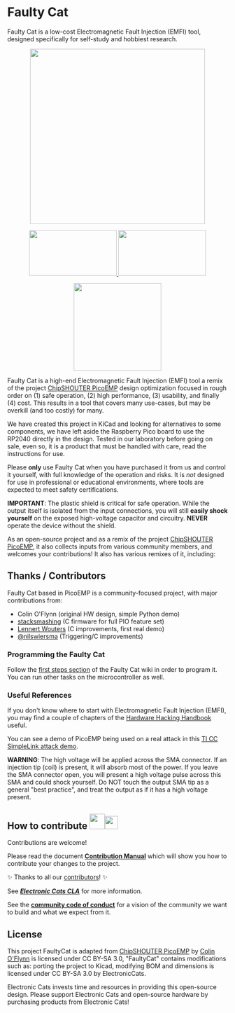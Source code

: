 # Faulty Cat

Faulty Cat is a low-cost Electromagnetic Fault Injection (EMFI) tool, designed specifically for self-study and hobbiest research.

<a href="https://github.com/ElectronicCats/FaultyCat/wiki">
  <p align="center">
  <img src="https://github.com/ElectronicCats/FaultyCat/assets/40640735/bd1966a8-1dd1-4355-b788-5885f66f081d" height="400" />
    </p>
</a>

<p align=center>
<a href="https://electroniccats.com/store/faulty-cat/">
  <img src="https://electroniccats.com/wp-content/uploads/badge_store.png" width="200" height="104" />
</a>

<a href="https://github.com/ElectronicCats/faultycat/wiki">
  <img src="https://github.com/ElectronicCats/flipper-shields/assets/44976441/6aa7f319-3256-442e-a00d-33c8126833ec" width="200" height="104" />
</a>

<p align=center>
  <a href="https://labs.ksec.co.uk/product-category/electronic-cat/">
    <img src="https://cdn.ksec.co.uk/ksec-solutions/ksec-W-BW-MV-small-clipped.png" width="200" />
  </a>
</p>

Faulty Cat is a high-end Electromagnetic Fault Injection (EMFI) tool a remix of the project [ChipSHOUTER PicoEMP](https://github.com/newaetech/chipshouter-picoemp) design optimization focused in rough order on (1) safe operation, (2) high performance, (3) usability, and finally (4) cost. This results in a tool that covers many use-cases, but may be overkill (and too costly) for many. 

We have created this project in KiCad and looking for alternatives to some components, we have left aside the Raspberry Pico board to use the RP2040 directly in the design. Tested in our laboratory before going on sale, even so, it is a product that must be handled with care, read the instructions for use.

Please **only** use Faulty Cat when you have purchased it from us and control it yourself, with full knowledge of the operation and risks. It is *not* designed for use in professional or educational environments, where tools are expected to meet safety certifications.


**IMPORTANT**: The plastic shield is critical for safe operation. While the output itself is isolated from the input connections, you will still **easily shock yourself** on the exposed high-voltage capacitor and circuitry. **NEVER** operate the device without the shield.

As an open-source project and as a remix of the project [ChipSHOUTER PicoEMP](https://github.com/newaetech/chipshouter-picoemp), it also collects inputs from various community members, and welcomes your contributions! It also has various remixes of it, including:

## Thanks / Contributors

Faulty Cat based in PicoEMP is a community-focused project, with major contributions from:
* Colin O'Flynn (original HW design, simple Python demo)
* [stacksmashing](https://twitter.com/ghidraninja) (C firmware for full PIO feature set)
* [Lennert Wouters](https://twitter.com/LennertWo) (C improvements, first real demo)
* [@nilswiersma](https://github.com/nilswiersma) (Triggering/C improvements)


### Programming the Faulty Cat

Follow the [first steps section](https://github.com/ElectronicCats/FaultyCat/wiki/3.-First-Steps) of the Faulty Cat wiki in order to program it.  You can run other tasks on the microcontroller
as well.


### Useful References

If you don't know where to start with Electromagnetic Fault Injection (EMFI), you may find a couple of chapters of the [Hardware Hacking Handbook](https://nostarch.com/hardwarehacking) useful.

You can see a demo of PicoEMP being used on a real attack in this [TI CC SimpleLink attack demo](https://github.com/KULeuven-COSIC/SimpleLink-FI/blob/main/notebooks/5_ChipSHOUTER-PicoEMP.ipynb).

**WARNING**: The high voltage will be applied across the SMA connector. If an injection tip (coil) is present, it will absorb most of the power. If you leave the SMA connector open, you will present a high voltage pulse across this SMA and could shock yourself. Do NOT touch the output SMA tip as a general "best practice", and treat the output as if it has a high voltage present.

## How to contribute <img src="https://electroniccats.com/wp-content/uploads/2018/01/fav.png" height="35"><img src="https://raw.githubusercontent.com/gist/ManulMax/2d20af60d709805c55fd784ca7cba4b9/raw/bcfeac7604f674ace63623106eb8bb8471d844a6/github.gif" height="30">
 Contributions are welcome! 

Please read the document  [**Contribution Manual**](https://github.com/ElectronicCats/electroniccats-cla/blob/main/electroniccats-contribution-manual.md)  which will show you how to contribute your changes to the project.

✨ Thanks to all our [contributors](https://github.com/ElectronicCats/faultycat/graphs/contributors)! ✨

See [**_Electronic Cats CLA_**](https://github.com/ElectronicCats/electroniccats-cla/blob/main/electroniccats-cla.md) for more information.

See the  [**community code of conduct**](https://github.com/ElectronicCats/electroniccats-cla/blob/main/electroniccats-community-code-of-conduct.md) for a vision of the community we want to build and what we expect from it.

## License

This project FaultyCat is adapted from [ChipSHOUTER PicoEMP](https://github.com/newaetech/chipshouter-picoemp) by [Colin O'Flynn](https://github.com/colinoflynn) is licensed under CC BY-SA 3.0, "FaultyCat" contains modifications such as: porting the project to Kicad, modifying BOM and dimensions is licensed under CC BY-SA 3.0 by ElectronicCats.

Electronic Cats invests time and resources in providing this open-source design. Please support Electronic Cats and open-source hardware by purchasing products from Electronic Cats!

